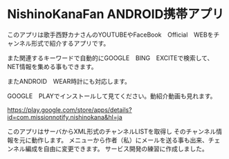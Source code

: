 # NishinoKanaFan ANDROID携帯アプリ

このアプリは歌手西野カナさんのYOUTUBEやFaceBook　Official　WEBをチャンネル形式で紹介するアプリです。

また関連するキーワードで自動的にGOOGLE　BING　EXCITEで検索して、NET情報を集める事もできます。

またANDROID　WEAR時計にも対応します。

GOOGLE　PLAYでインストールして見てください。動紹介動画も見れます。

https://play.google.com/store/apps/details?id=com.missionnotify.nishinokana&hl=ja

このアプリはサーバからXML形式のチャンネルLISTを取得し
そのチャンネル情報を元に動作します。
メニューから作者（私）にメールを送る事も出来、チェンネル編成を自由に変更できます。
サービス開発の練習に作成しました。

